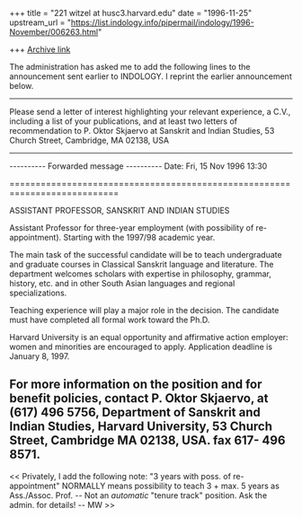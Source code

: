 +++
title = "221 witzel at husc3.harvard.edu"
date = "1996-11-25"
upstream_url = "https://list.indology.info/pipermail/indology/1996-November/006263.html"

+++
[Archive link](https://list.indology.info/pipermail/indology/1996-November/006263.html)



The administration has asked me to add the following lines to the 
announcement sent earlier to INDOLOGY. I reprint the earlier announcement 
below.

----------------------------------------------------------------------------

Please send a letter of interest highlighting your relevant experience, a 
C.V., including a list of your publications, and at least two letters of 
recommendation to P. Oktor Skjaervo at Sanskrit and Indian Studies, 53 
Church Street, Cambridge, MA 02138, USA

---------------------------------------------------------------------------



---------- Forwarded message ----------
Date: Fri, 15 Nov 1996 13:30

===========================================================================

ASSISTANT PROFESSOR, SANSKRIT AND INDIAN STUDIES

Assistant Professor for three-year employment (with possibility of re- 
appointment). Starting with the 1997/98 academic year. 

The main task of the successful candidate will be to teach undergraduate
and graduate courses in Classical Sanskrit language and literature. The
department welcomes scholars with expertise in philosophy, grammar,
history, etc. and in other South Asian languages and regional
specializations. 

Teaching experience will play a major role in the decision. The candidate 
must have completed all formal work toward the Ph.D.

Harvard University is an equal opportunity and affirmative action 
employer: women and minorities are encouraged to apply. Application 
deadline is January 8, 1997.


For more information on the position and for benefit policies, contact P. 
Oktor Skjaervo, at (617) 496 5756, Department of Sanskrit and Indian 
Studies, Harvard University, 53 Church Street, Cambridge MA 02138, USA.
fax 617- 496 8571.
---------------------------------------------------------------------------


<< Privately, I add the following note: "3 years with poss. of
re-appointment" NORMALLY means possibility to teach 3 + max. 5 years as
Ass./Assoc. Prof. -- Not an *automatic* "tenure track" position. Ask the
admin. for details! --  MW >>










